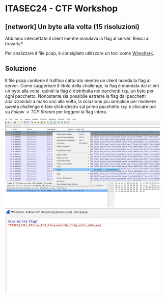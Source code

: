 # ITASEC24 - CTF Workshop

## [network] Un byte alla volta (15 risoluzioni)

Abbiamo intercettato il client mentre mandava la flag al server. Riesci a trovarla?

Per analizzare il file pcap, è consigliato utilizzare un tool come [Wireshark](https://www.wireshark.org/download.html).

## Soluzione

Il file pcap contiene il traffico catturato mentre un client manda la flag al server. Come suggerisce il titolo della
challenge, la flag è mandata dal client un byte alla volta, quindi la flag è distribuita nei pacchetti `tcp`, un byte
per ogni pacchetto. Nonostante sia possibile estrarre la flag dai pacchetti analizzandoli a mano uno alla volta, la
soluzione più semplice per risolvere questa challenge è fare click-destro sul primo pacchetto `tcp` e cliccare poi su
_Follow -> TCP Stream_ per leggere la flag intera.

![follow_tcp_stream](writeup/follow_tcp_stream.png)
![flag](writeup/flag.png)
